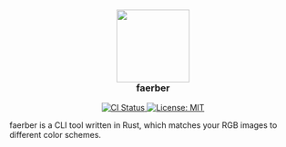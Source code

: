 <h3 align="center">
  <img src="assets/logo.png" style="width: 8rem;"/><br/>
  faerber
</h3>

<p align="center">
  <a href="https://github.com/farbenfroh/faerber/actions/workflows/ci.yaml">
    <img alt="CI Status" src="https://github.com/farbenfroh/faerber/actions/workflows/ci.yaml/badge.svg?branch=main"/>
  </a>
  <a href="https://github.com/farbenfroh/faerber/blob/main/LICENSE">
    <img alt="License: MIT" src="https://img.shields.io/github/license/farbenfroh/faerber"/>
  </a>
</p>

faerber is a CLI tool written in Rust, which matches your RGB images to different color schemes.
